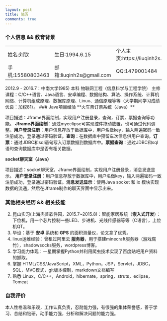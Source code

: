 ```yaml
---
layout: post
title: 简历
comments: true
---
```

### 个人信息 && 教育背景
<table>
<tr>
<td>姓名:刘钦 </td>
<td>生日:1994.6.15</td>
<td>个人主页:https://liuqinh2s.github.io</td>
</tr>
<tr>
<td>手机:15580803463 </td>
<td>邮箱:liuqinh2s@gmail.com </td>
<td>QQ:1479001484</td>
</tr>
</table>
2012.9 - 2016.7：中南大学(985)  本科  物联网工程（信息科学与工程学院）
主修课程：C/C++语言、Java语言、安卓编程、数据结构、算法、操作系统、计算机网络、计算机组成原理、数据库原理、Linux、通信原理等等（大学期间学习成绩优良：加权81）。
### Java项目经验
**火车票订票系统（Java）**

项目描述：Jframe界面绘制，实现用户注册登录，查询，订票，票据查询等功能。
**Jframe界面绘制**：通过myeclipse可实现控件拖动放置，也可通过代码调整。**用户登录注册**：用户信息存放于数据库中，用户名做key，输入两遍密码一致注册成功，登录通过密码验证。**查询**：在数据库中预留车次信息供用户查询。**订票**：通过JDBC和sql语句写入订票数据到数据库中。**票据查询**：通过JDBC和sql语句查询数据库中是否有相关数据。

**socket聊天室（Java）**

项目描述：socket聊天室，Jframe界面绘制，实现用户注册登录，消息发送显示。
**用户登录注册**：用户信息存放于数据库中，用户名做key，输入两遍密码一致注册成功，登录通过密码验证。**消息发送显示**：使用Java socket 和 io 模块实现数据的流通，然后在Jframe制作的聊天界面中显示出来。
### 其他相关经历 && 相关技能
2. 昆山实习(上海杰普软件园，2015.7~2015.8)：智能家居系统（**嵌入式开发**）：下位机，用一个芯片控制一些LED、步进机、光线传感器等等（C语言），上位机QT。
3. 毕设：基于 **安卓** 系统和 **GPS** 的面积测量仪，论文拿了优秀。
4. linux运维经验：曾租过阿里云 **服务器**，用于搭建minecraft服务器（游戏腐竹），shadowsocks服务，wordpress博客。
5. 学习能力体现：一星期掌握Python并利用爬虫技术实现了百度贴吧用户资料的抓取。
1. 掌握 HTML/CSS/JavaScript，XML，Python，JSP，Servlet，JDBC，SQL，MVC模式，git版本控制，markdown文档编写
2. 熟悉 Linux，C/C++，Android，hibernate，spring，struts，eclipse，Tomcat

### 自我评价
本人性格温和乐观，工作认真负责，忍耐能力强，有很强的集体荣誉感，善于学习、总结和钻研，动手能力强，分析和解决问题的能力强。

